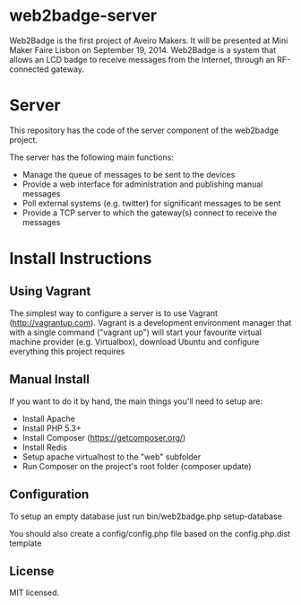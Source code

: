 web2badge-server
=================

Web2Badge is the first project of Aveiro Makers. It will be presented at Mini Maker Faire Lisbon on September 19, 2014.
Web2Badge is a system that allows an LCD badge to receive messages from the Internet, through an RF-connected gateway.


Server
======

This repository has the code of the server component of the web2badge project.

The server has the following main functions:

  * Manage the queue of messages to be sent to the devices
  * Provide a web interface for administration and publishing manual messages
  * Poll external systems (e.g. twitter) for significant messages to be sent
  * Provide a TCP server to which the gateway(s) connect to receive the messages


Install Instructions
====================

Using Vagrant
-------------

The simplest way to configure a server is to use Vagrant (http://vagrantup.com).
Vagrant is a development environment manager that with a single command ("vagrant up") will start your favourite virtual machine provider (e.g. Virtualbox), download Ubuntu and configure everything this project requires

Manual Install
------

If you want to do it by hand, the main things you'll need to setup are:
  * Install Apache
  * Install PHP 5.3+
  * Install Composer (https://getcomposer.org/)
  * Install Redis
  * Setup apache virtualhost to the "web" subfolder
  * Run Composer on the project's root folder (composer update)


Configuration
-------

To setup an empty database just run bin/web2badge.php setup-database

You should also create a config/config.php file based on the config.php.dist template


License
-------
MIT licensed.
